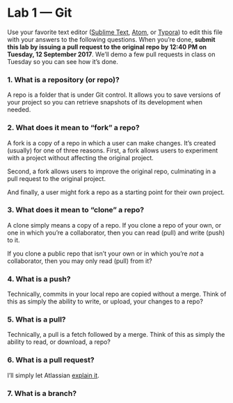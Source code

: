 # Lab 1 — Git

Use your favorite text editor ([Sublime Text](https://www.sublimetext.com/), [Atom](https://atom.io/), or [Typora](https://typora.io/)) to edit this file with your answers to the following questions. When you’re done, **submit this lab by issuing a pull request to the original repo by 12:40 PM on Tuesday, 12 September 2017**. We’ll demo a few pull requests in class on Tuesday so you can see how it’s done.

### 1. What is a repository (or repo)?

A repo is a folder that is under Git control. It allows you to save versions of your project so you can retrieve snapshots of its development when needed.

### 2. What does it mean to “fork” a repo?

A fork is a copy of a repo in which a user can make changes. It’s created (usually) for one of three reasons. First, a fork allows users to experiment with a project without affecting the original project.

Second, a fork allows users to improve the original repo, culminating in a pull request to the original project.

And finally, a user might fork a repo as a starting point for their own project.

### 3. What does it mean to “clone” a repo?

A clone simply means a copy of a repo. If you clone a repo of your own, or one in which you’re a collaborator, then you can read (pull) and write (push) to it.

If you clone a public repo that isn’t your own or in which you’re *not* a collaborator, then you may only read (pull) from it?

### 4. What is a push?

Technically, commits in your local repo are copied without a merge. Think of this as simply the ability to write, or upload, your changes to a repo?

### 5. What is a pull?

Technically, a pull is a fetch followed by a merge. Think of this as simply the ability to read, or download, a repo?

### 6. What is a pull request?

I’ll simply let Atlassian [explain it](https://www.atlassian.com/git/tutorials/making-a-pull-request).

### 7. What is a branch?

